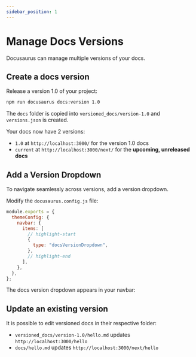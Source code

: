 ```yaml
---
sidebar_position: 1
---
```


# Manage Docs Versions

Docusaurus can manage multiple versions of your docs.

## Create a docs version

Release a version 1.0 of your project:

```bash
npm run docusaurus docs:version 1.0
```

The `docs` folder is copied into `versioned_docs/version-1.0` and `versions.json` is created.

Your docs now have 2 versions:

- `1.0` at `http://localhost:3000/` for the version 1.0 docs
- `current` at `http://localhost:3000/next/` for the **upcoming, unreleased docs**

## Add a Version Dropdown

To navigate seamlessly across versions, add a version dropdown.

Modify the `docusaurus.config.js` file:

```js title="docusaurus.config.js"
module.exports = {
  themeConfig: {
    navbar: {
      items: [
        // highlight-start
        {
          type: "docsVersionDropdown",
        },
        // highlight-end
      ],
    },
  },
};
```

The docs version dropdown appears in your navbar:

## Update an existing version

It is possible to edit versioned docs in their respective folder:

- `versioned_docs/version-1.0/hello.md` updates `http://localhost:3000/hello`
- `docs/hello.md` updates `http://localhost:3000/next/hello`
